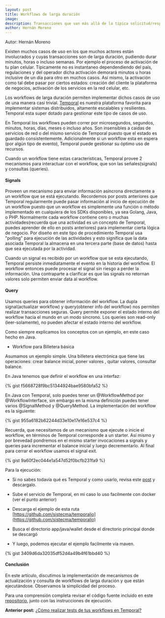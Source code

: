 ```yaml
---
layout: post
title: Workflows de larga duración
image: 
description: Transacciones que van más allá de la típica solicitud/respuesta (request/reply).
author: Hernán Moreno
---
```


Autor: Hernán Moreno

Existen muchos casos de uso en los que muchos actores están involucrados y cuyas transacciones son de larga duración, pudiendo durar minutos, horas o incluso semanas. Por ejemplo el proceso de activación de tu plan celular. Típicamente no es instantaneo dependendiendo del país, regulaciones y del operador dicha activación demorará minutos u horas inclusive de un día para otro en muchos casos. Así mismo, la activación como tal debe pasar por ciertos estados: creación del cliente la plataforma de negocios, activación de los servicios en la red celular, etc.

Los workflows de larga duración permiten implementar dichos casos de uso de una manera casi trivial. [Temporal](https://temporal.io/) es nuestra plataforma favorita para implementar sistemas distribuidos, altamente escalables y resilientes. Temporal esta super dotado para gestionar este tipo de casos de uso. 

En Temporal los workflows pueden correr por microsegundos, segundos, minutos, horas, días, meses o incluso años. Son insensibles a caidas de servicios de red o del mismo servicio de Temporal puesto que el estado es guardado consistentemente. Adicionalmente si un workflow esta en espera (por algún tipo de evento), Temporal puede gestionar su óptimo uso de recursos. 

Cuando un workflow tiene estas caracteristicas, Temporal provee 2 mecanismos para interactuar con el workflow, que son las señales(signals) y consultas (queries).

#### Signals

Proveen un mecanismo para enviar información asíncrona directamente a un workflow que se está ejecutando. Recordemos por posts anteriores que Temporal regularmente puede pasar información al inicio de ejecución de un workflow puesto que un workflow es simplemente una función o método implementado en cualquiera de los SDKs disponibles, ya sea Golang, Java, o PHP. Normalmente cada workflow contiene cero o muchas actividades(recuerda que una actividad es un concepto de Temporal, puedes aprender de ello en posts anteriores) para implementar cierta lógica de negocio. Por diseño en este tipo de procedimiento Temporal usa "polling" para ejecución de las actividades y esto significa que la data asociada Temporal la almacena en una tercera parte (base de datos) hasta que sea ejecutada por la actividad.

Cuando un signal es recibido por un workflow que se esta ejecutando, Temporal persiste inmediatamente el evento en la historia del workflow. El workflow entonces puede procesar el signal sin riesgo a perder la información. Una contraparte a clarificar es que las signals no retornan valores solo permiten enviar data al workflow. 

#### Query

Usamos queries para obtener información del workflow. La dupla signal(actualizar workflow) y query(obtener info del workflow) nos permiten realizar transacciones seguras.
Query permite exponer el estado interno del workflow hacia el mundo en un modo síncrono. Los queries son read-only (leer-solamente), no pueden afectar el estado interno del workflow.


Como siempre explicamos los conceptos con un ejemplo, en este caso hecho en Java. 

* Workflow para Billetera básica

Asumamos un ejemplo simple. Una billetera electrónica que tiene las operaciones: crear balance inicial, poner valores , quitar valores, consultar balance.

En Java tenemos que definir el workflow en una interfaz:

{% gist f5668728f9bc51344924bae9580bfa52 %}

En Java con Temporal, solo puedes tener un @WorkflowMethod por @WorkflowInterface, sin embargo en la misma definición puedes tener varios @SignalMethod y @QueryMethod.
La implementación del workflow es la siguiente:

{% gist 955a6182b62244d33e10e17e16e537c4 %}

Recuerda, que necesitamos de un mecanismo que ejecute o inicie el workflow, en términos de Temporal corresponde a un starter. Así mismo y por brevedad pondremos en el mismo starter invocaciones a signals y queries para incrementar el balance inicial y luego decrementarlo. Al final para cerrar el workflow usamos el signal exit.

{% gist 9a60f2ec044e1a547d52f0bcfb231fa9 %}

Para la ejecución:

* Si no sabes todavía qué es Temporal y como usarlo, revisa este [post](https://sistecma.github.io/2021/02/04/aplicaciones-invencibles-con-temporal.html) y descargalo.

* Sube el servicio de Temporal, en mi caso lo uso facilmente con docker (ver el punto anterior)

* Descarga el ejemplo de esta ruta [https://github.com/sistecma/temporalio](https://github.com/sistecma/temporalio)

* Busca el directorio app/java/wallet desde el directorio principal donde se descargó

* Y luego, podemos ejecutar el ejemplo facilmente vía maven.

{% gist 3409d6da32035df52d4a49b4f61bbd40 %}

#### Conclusión

En este artículo, discutimos la implementación de mecanismos de actualización y consulta de workflows de larga duración y que están ejecutándose. Observamos la simplicidad del proceso.  

Para una comprensión completa revisar el código fuente incluido en este [repositorio](https://github.com/sistecma/temporalio/tree/main/app/java), junto con las instrucciones de ejecución.       

**Anterior post:** [¿Cómo realizar tests de tus workflows en Temporal?](https://sistecma.github.io/2021/03/23/como-realizar-tests-de-workflows-en-temporal.html)
